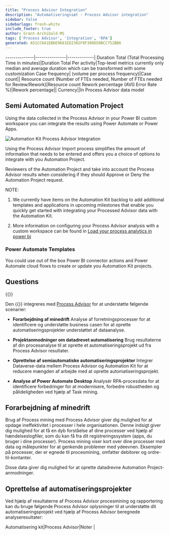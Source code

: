 ```yaml
---
title: "Process Advisor Integration"
description: "Automatiseringssæt - Process Advisor integration"
sidebar: false
sidebarlogo: fresh-white
include_footer: true
author: Grant-Archibald-MS
tags: ['Process Advisor', 'Integration', 'RPA']
generated: A51CC6A1EB6E9681ED2302F8F389D50BCC752BB6
---
```

--------------|---------------|-------------|
Duration Total (Total Processing Time in minutes)|Duration Total Per activity|Top-level metrics currently only median and average duration which can be transformed with some customization
Case frequency| (volume per process frequency)|Case count||
Resource count (Number of FTEs needed, Number of FTEs needed for Review/Rework)|Resource count
Rework percentage (AVG Error Rate %)|Rework percentage||
Currency||In Process Advisor data model

## Semi Automated Automation Project

Using the data collected in the Process Advisor in your Power BI custom workspace you can integrate the results using Power Automate or Power Apps.

![Automation Kit Process Advisor Integration](/images/illustrations/process-advisor-integration.svg)

Using the Process Advisor Import process simplifies the amount of information that needs to be entered and offers you a choice of options to integrate with you Automation Project.

Reviewers of the Automation Project and take into account the Process Advisor results when considering if they should Approve or Deny the Automation Project request.

NOTE:

1. We currently have items on the Automation Kit backlog to add additional templates and applications in upcoming milestones that enable you quickly get started with integrating your Processed Advisor data with the Automation Kit.

2. More information on configuring your Process Advisor analysis with a custom workspace can be found in [Load your process analytics in power bi](https://learn.microsoft.com/en-us/power-automate/process-mining-pbi-workspace#load-your-process-analytics-in-power-bi)

### Power Automate Templates

You could use out of the box Power BI connector actions and Power Automate cloud flows to create or update you Automation Kit projects.

## Questions

{{<questions name="/content/en-us/backlog/process-advisor-integration.json" completed="Thank you for completing Process Advisor questions" showNavigationButtons=false >}}

Den {{<product-name>}} integreres med [Process Advisor](https://learn.microsoft.com/en-us/power-automate/process-advisor-overview) for at understøtte følgende scenarier:

- **Forarbejdning af minedrift** Analyse af forretningsprocesser for at identificere og understøtte business casen for at oprette automatiseringsprojekter understøttet af dataanalyse.

- **Projektanmodninger om datadrevet automatisering** Brug resultaterne af din procesanalyse til at oprette et automatiseringsprojekt ud fra Process Advisor resultater.

- **Oprettelse af semiautomatiske automatiseringsprojekter** Integrer Dataverse-data mellem Process Advisor og Automation Kit for at reducere mængden af arbejde med at oprette automatiseringsprojekt.

- **Analyse af Power Automate Desktop** Analysér RPA-procesdata for at identificere forbedringer for at modernisere, forbedre robustheden og pålideligheden ved hjælp af Task mining.

## Forarbejdning af minedrift

Brug af Process mining med Process Advisor giver dig mulighed for at opdage ineffektivitet i processer i hele organisationen. Denne indsigt giver dig mulighed for at få en dyb forståelse af dine processer ved hjælp af hændelseslogfiler, som du kan få fra dit registreringssystem (apps, du bruger i dine processer). Process mining viser kort over dine processer med data og målepunkter for at genkende problemer med ydeevnen. Eksempler på processer, der er egnede til procesmining, omfatter debitorer og ordre-til-kontanter.

Disse data giver dig mulighed for at oprette datadrevne Automation Project-anmodninger.

## Oprettelse af automatiseringsprojekter

Ved hjælp af resultaterne af Process Advisor procesmining og rapportering kan du bruge følgende Process Advisor oplysninger til at understøtte dit automatiseringsprojekt ved hjælp af Process Advisor beregnede analyseresultater:

Automatisering kit|Process Advisor|Noter        |
